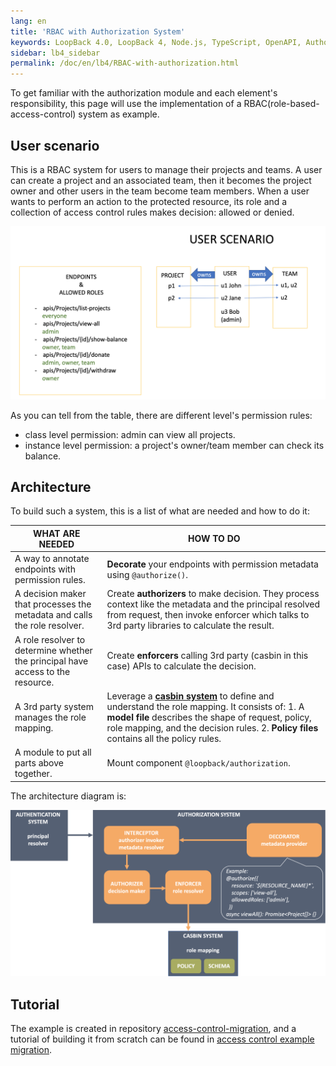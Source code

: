 ```yaml
---
lang: en
title: 'RBAC with Authorization System'
keywords: LoopBack 4.0, LoopBack 4, Node.js, TypeScript, OpenAPI, Authorization
sidebar: lb4_sidebar
permalink: /doc/en/lb4/RBAC-with-authorization.html
---
```


To get familiar with the authorization module and each element's responsibility,
this page will use the implementation of a RBAC(role-based-access-control)
system as example.

## User scenario

This is a RBAC system for users to manage their projects and teams. A user can
create a project and an associated team, then it becomes the project owner and
other users in the team become team members. When a user wants to perform an
action to the protected resource, its role and a collection of access control
rules makes decision: allowed or denied.

![User scenario](./imgs/authorization-rbac-user-scenario.png)

As you can tell from the table, there are different level's permission rules:

- class level permission: admin can view all projects.
- instance level permission: a project's owner/team member can check its
  balance.

## Architecture

To build such a system, this is a list of what are needed and how to do it:

| WHAT ARE NEEDED                                                                 | HOW TO DO                                                                                                                                                                                                                                                              |
| ------------------------------------------------------------------------------- | ---------------------------------------------------------------------------------------------------------------------------------------------------------------------------------------------------------------------------------------------------------------------- |
| A way to annotate endpoints with permission rules.                              | **Decorate** your endpoints with permission metadata using `@authorize()`.                                                                                                                                                                                             |
| A decision maker that processes the metadata and calls the role resolver.       | Create **authorizers** to make decision. They process context like the metadata and the principal resolved from request, then invoke enforcer which talks to 3rd party libraries to calculate the result.                                                              |
| A role resolver to determine whether the principal have access to the resource. | Create **enforcers** calling 3rd party (casbin in this case) APIs to calculate the decision.                                                                                                                                                                           |
| A 3rd party system manages the role mapping.                                    | Leverage a **[casbin system](https://casbin.org/en/)** to define and understand the role mapping. It consists of: 1. A **model file** describes the shape of request, policy, role mapping, and the decision rules. 2. **Policy files** contains all the policy rules. |
| A module to put all parts above together.                                       | Mount component `@loopback/authorization`.                                                                                                                                                                                                                             |

The architecture diagram is:

![RBAC architecture](./imgs/authorization-rbac-architecture.png)

## Tutorial

The example is created in repository
[access-control-migration](https://github.com/strongloop/loopback-next/tree/master/examples/access-control-migration),
and a tutorial of building it from scratch can be found in
[access control example migration](./migration/auth/migration-auth-access-control-example.md).
